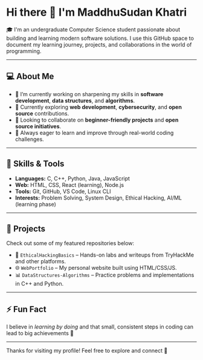 # Hi there 👋 I'm MaddhuSudan Khatri

🎓 I'm an undergraduate Computer Science student passionate about building and learning modern software solutions. I use this GitHub space to document my learning journey, projects, and collaborations in the world of programming.

---

## 💻 About Me

- 🔭 I’m currently working on sharpening my skills in **software development**, **data structures**, and **algorithms**.
- 🌱 Currently exploring **web development**, **cybersecurity**, and **open source** contributions.
- 🤝 Looking to collaborate on **beginner-friendly projects** and **open source initiatives**.
- 🧠 Always eager to learn and improve through real-world coding challenges.


---

## 🚀 Skills & Tools

- **Languages:** C, C++, Python, Java, JavaScript
- **Web:** HTML, CSS, React (learning), Node.js
- **Tools:** Git, GitHub, VS Code, Linux CLI
- **Interests:** Problem Solving, System Design, Ethical Hacking, AI/ML (learning phase)

---

## 📘 Projects

Check out some of my featured repositories below:

- 🔐 `EthicalHackingBasics` – Hands-on labs and writeups from TryHackMe and other platforms.
- 🌐 `WebPortfolio` – My personal website built using HTML/CSS/JS.
- 📊 `DataStructures-Algorithms` – Practice problems and implementations in C++ and Python.

---

## ⚡ Fun Fact

I believe in *learning by doing* and that small, consistent steps in coding can lead to big achievements 🚀

---

Thanks for visiting my profile! Feel free to explore and connect 🤝

